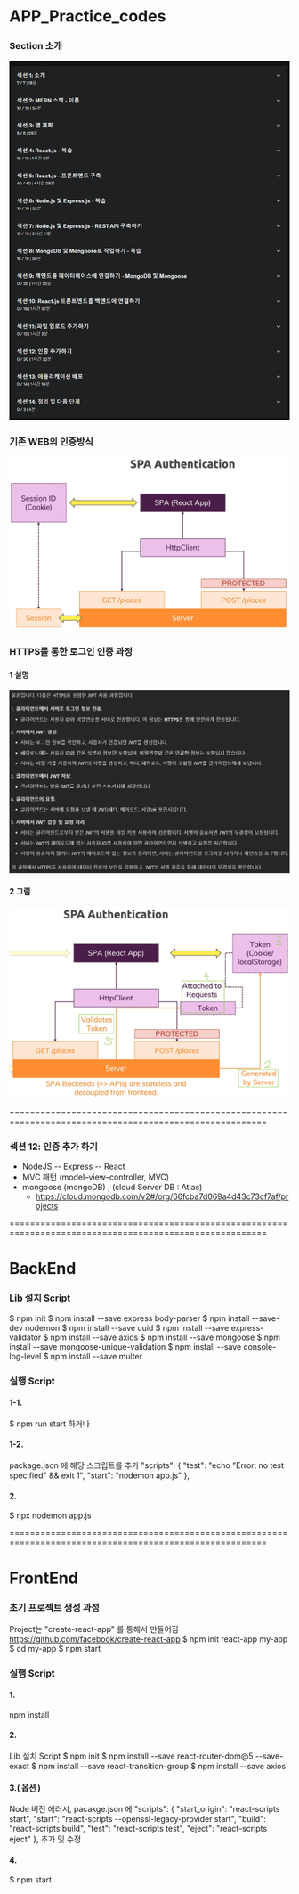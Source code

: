 # APP_Practice_codes

### Section 소개
![alt text](image.png)

### 기존 WEB의 인증방식
![alt text](image-1.png)

### HTTPS를 통한 로그인 인증 과정
#### 1 설명
![alt text](image-2.png)

#### 2 그림
![alt text](image-3.png)

========================================================================================================

### 섹션 12: 인증 추가 하기

  + NodeJS -- Express -- React
  + MVC 패턴 (model–view–controller, MVC)
  + mongoose (mongoDB) , (cloud Server DB : Atlas)
    + https://cloud.mongodb.com/v2#/org/66fcba7d069a4d43c73cf7af/projects

========================================================================================================

#### 
# BackEnd
#### 
### Lib 설치 Script
$ npm init
$ npm install --save express body-parser
$ npm install --save-dev nodemon
$ npm install --save uuid
$ npm install --save express-validator
$ npm install --save axios
$ npm install --save mongoose
$ npm install --save mongoose-unique-validation
$ npm install --save console-log-level
$ npm install --save multer

###  실행 Script
#### 1-1.
$ npm run start
하거나 

#### 1-2.
package.json 에 해당 스크립트를 추가
"scripts": {
    "test": "echo \"Error: no test specified\" && exit 1",
    "start": "nodemon app.js"
  },

#### 2.
$ npx nodemon app.js


========================================================================================================

#### 
# FrontEnd
#### 

###  초기 프로젝트 생성 과정
Project는 "create-react-app" 를 통해서 만들어짐
https://github.com/facebook/create-react-app
$ npm init react-app my-app
$ cd my-app
$ npm start


### 실행 Script
#### 1.
npm install

#### 2.
Lib 설치 Script
$ npm init
$ npm install --save react-router-dom@5 --save-exact
$ npm install --save react-transition-group
$ npm install --save axios

#### 3.( 옵션 )
Node 버전 에러시, pacakge.json 에
  "scripts": {
    "start_origin": "react-scripts start",
    "start": "react-scripts --openssl-legacy-provider start",
    "build": "react-scripts build",
    "test": "react-scripts test",
    "eject": "react-scripts eject"
  },
추가 및 수정

#### 4.
$ npm start

